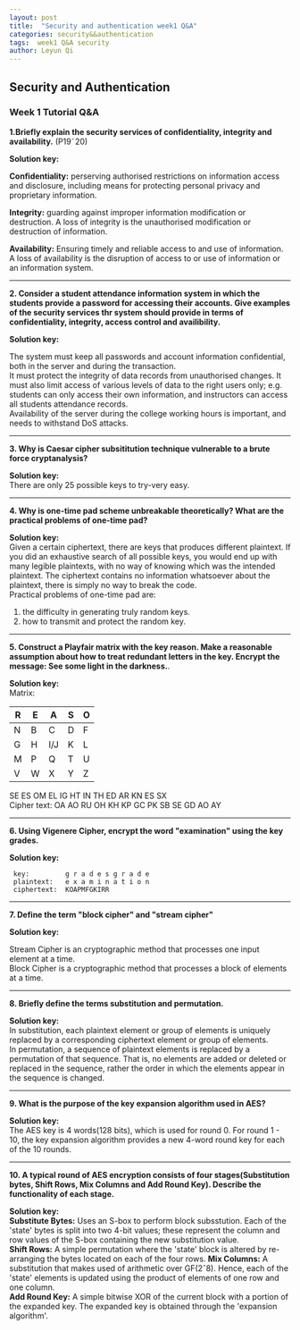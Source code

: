 ```yaml
---
layout: post
title:  "Security and authentication week1 Q&A"
categories: security&&authentication
tags:  week1 Q&A security
author: Leyun Qi
---
```




## Security and Authentication 

### Week 1 Tutorial Q&A 

**1.Briefly explain the security services of confidentiality, integrity and availability.** (P19˜20)
	
**Solution key:**

**Confidentiality:** perserving authorised restrictions on information access and disclosure, including means for protecting personal privacy and proprietary information.

**Integrity:** guarding against improper information modification or destruction. A loss of integrity is the unauthorised modification or destruction of information. 

**Availability:** Ensuring timely and reliable access to and use of information. A loss of availability is the disruption of access to or use of information or an information system.

****

**2. Consider a student attendance information system in which the students provide a password for accessing their accounts. Give examples of the security services thr system should provide in terms of confidentiality, integrity, access control and availibility.**

**Solution key:**
  
  The system must keep all passwords and account information confidential, both in the server and during the transaction.   
  It must protect the integrity of data records from unauthorised changes. 
  It must also limit access of various levels of data to the right users only; e.g. students can only access their own information, and instructors can access all students attendance records.  
  Availability of the server during the college working hours is important, and needs to withstand DoS attacks.

****

**3. Why is Caesar cipher subsititution technique vulnerable to a brute force cryptanalysis?**

**Solution key:**  
There are only 25 possible keys to try-very easy.

****

**4. Why is one-time pad scheme unbreakable theoretically? What are the practical problems of one-time pad?**

**Solution key:**  
Given a certain ciphertext, there are keys that produces different plaintext. If you did an exhaustive search of all possible keys, you would end up with many legible plaintexts, with no way of knowing which was the intended plaintext. The ciphertext contains no information whatsoever about the plaintext, there is simply no way to break the code.  
Practical problems of one-time pad are:  
1. the difficulty in generating truly random keys.  
2. how to transmit and protect the random key.

****

**5. Construct a Playfair matrix with the key reason. Make a reasonable assumption about how to treat redundant letters in the key. Encrypt the message: See some light in the darkness.**. 

**Solution key:**  
Matrix:  

| R | E | A | S | O |
|---|---|---|---|---|
| N | B | C | D | F |
| G | H |I/J| K | L |
| M | P | Q | T | U |
| V | W | X | Y | Z |

SE ES OM EL IG HT IN TH ED AR KN ES SX   
Cipher text: OA AO RU OH KH KP GC PK SB SE GD AO AY

****

 **6. Using Vigenere Cipher, encrypt the word "examination" using the key grades.**

 **Solution key:** 
 
	 key:         g r a d e s g r a d e   
	 plaintext:   e x a m i n a t i o n
	 ciphertext:  KOAPMFGKIRR

****

**7. Define the term "block cipher" and "stream cipher"**

**Solution key:** 

Stream Cipher is an cryptographic method that processes one input element at a time.  
Block Cipher is a cryptographic method that processes a block of elements at a time.

****

**8. Briefly define the terms substitution and permutation.**

**Solution key:**   
In substitution, each plaintext element or group of elements is uniquely replaced by a corresponding ciphertext element or group of elements.  
In permutation, a sequence of plaintext elements is replaced by a permutation of that sequence. That is, no elements are added or deleted or replaced in the sequence, rather the order in which the elements appear in the sequence is changed.

****

**9. What is the purpose of the key expansion algorithm used in AES?**

**Solution key:**   
The AES key is 4 words(128 bits), which is used for round 0. For round 1 - 10, the key expansion algorithm provides a new 4-word round key for each of the 10 rounds.

****

**10. A typical round of AES encryption consists of four stages(Substitution bytes, Shift Rows, Mix Columns and Add Round Key). Describe the functionality of each stage.**  

**Solution key:**  
**Substitute Bytes:** Uses an S-box to perform block subsstution. Each of the 'state' bytes is split into two 4-bit values; these represent the column and row values of the S-box containing the new substitution value.   
**Shift Rows:** A simple permutation where the 'state' block is altered by re-arranging the bytes located on each of the four rows.
**Mix Columns:** A substitution that makes used of arithmetic over GF(2ˆ8).
Hence, each of the 'state' elements is updated using the product of elements of one row  and one column.  
**Add Round Key:** A simple bitwise XOR of the current block with a portion of the expanded key. The expanded key is obtained through the 'expansion algorithm'.


